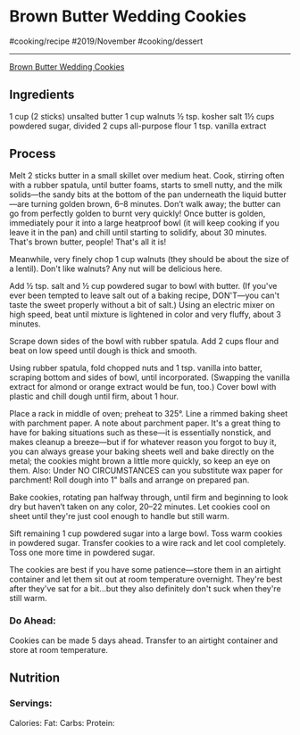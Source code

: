 # Brown Butter Wedding Cookies
#cooking/recipe #2019/November #cooking/dessert
- - - -
[Brown Butter Wedding Cookies](https://www.bonappetit.com/recipe/brown-butter-wedding-cookies)

## Ingredients
1 cup (2 sticks) unsalted butter
1 cup walnuts
½ tsp. kosher salt
1½ cups powdered sugar, divided
2 cups all-purpose flour
1 tsp. vanilla extract

## Process
Melt 2 sticks butter in a small skillet over medium heat. Cook, stirring often with a rubber spatula, until butter foams, starts to smell nutty, and the milk solids—the sandy bits at the bottom of the pan underneath the liquid butter—are turning golden brown, 6–8 minutes. Don’t walk away; the butter can go from perfectly golden to burnt very quickly! Once butter is golden, immediately pour it into a large heatproof bowl (it will keep cooking if you leave it in the pan) and chill until starting to solidify, about 30 minutes. That's brown butter, people! That's all it is!

Meanwhile, very finely chop 1 cup walnuts (they should be about the size of a lentil). Don't like walnuts? Any nut will be delicious here.

Add ½ tsp. salt and ½ cup powdered sugar to bowl with butter. (If you've ever been tempted to leave salt out of a baking recipe, DON'T—you can't taste the sweet properly without a bit of salt.) Using an electric mixer on high speed, beat until mixture is lightened in color and very fluffy, about 3 minutes.

Scrape down sides of the bowl with rubber spatula. Add 2 cups flour
 and beat on low speed until dough is thick and smooth.

Using rubber spatula, fold chopped nuts and 1 tsp. vanilla into batter, scraping bottom and sides of bowl, until incorporated. (Swapping the vanilla extract for almond or orange extract would be fun, too.) Cover bowl with plastic and chill dough until firm, about 1 hour.

Place a rack in middle of oven; preheat to 325°. Line a rimmed baking sheet with parchment paper. A note about parchment paper. It's a great thing to have for baking situations such as these—it is essentially nonstick, and makes cleanup a breeze—but if for whatever reason you forgot to buy it, you can always grease your baking sheets well and bake directly on the metal; the cookies might brown a little more quickly, so keep an eye on them. Also: Under NO CIRCUMSTANCES can you substitute wax paper for parchment! Roll dough into 1" balls and arrange on prepared pan.

Bake cookies, rotating pan halfway through, until firm and beginning to look dry but haven’t taken on any color, 20–22 minutes. Let cookies cool on sheet until they're just cool enough to handle but still warm.

Sift remaining 1 cup powdered sugar into a large bowl. Toss warm cookies in powdered sugar. Transfer cookies to a wire rack and let cool completely. Toss one more time in powdered sugar.

The cookies are best if you have some patience—store them in an airtight container and let them sit out at room temperature overnight. They're best after they've sat for a bit...but they also definitely don't suck when they're still warm.

### Do Ahead:
 Cookies can be made 5 days ahead. Transfer to an airtight container and store at room temperature.

## Nutrition
### Servings:
Calories: 
Fat: 
Carbs: 
Protein: 